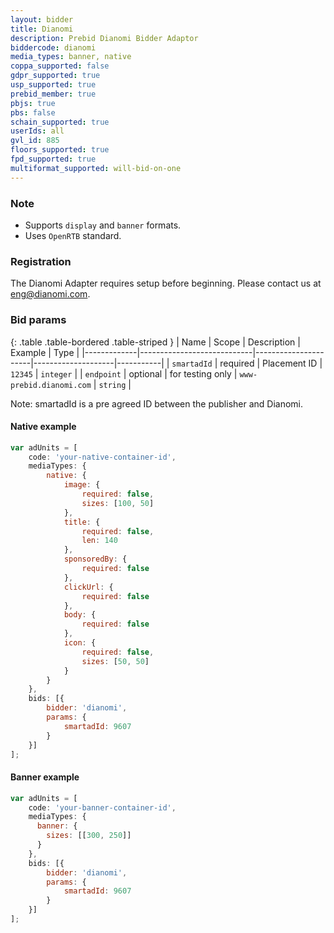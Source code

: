 ```yaml
---
layout: bidder
title: Dianomi
description: Prebid Dianomi Bidder Adaptor
biddercode: dianomi
media_types: banner, native
coppa_supported: false
gdpr_supported: true
usp_supported: true
prebid_member: true
pbjs: true
pbs: false
schain_supported: true
userIds: all
gvl_id: 885
floors_supported: true
fpd_supported: true
multiformat_supported: will-bid-on-one
---
```


### Note
- Supports `display` and `banner` formats.
- Uses `OpenRTB` standard.

### Registration

The Dianomi Adapter requires setup before beginning. Please contact us at eng@dianomi.com.

### Bid params

{: .table .table-bordered .table-striped }
| Name        | Scope                      | Description          | Example            | Type      |
|-------------|----------------------------|----------------------|--------------------|-----------|
| `smartadId` | required                   | Placement ID         | `12345`            | `integer` |
| `endpoint`  | optional                   | for testing only     | `www-prebid.dianomi.com`             | `string` |


Note: smartadId is a pre agreed ID between the publisher and Dianomi.

#### Native example

```js
var adUnits = [
    code: 'your-native-container-id',
    mediaTypes: {
        native: {
            image: {
                required: false,
                sizes: [100, 50]
            },
            title: {
                required: false,
                len: 140
            },
            sponsoredBy: {
                required: false
            },
            clickUrl: {
                required: false
            },
            body: {
                required: false
            },
            icon: {
                required: false,
                sizes: [50, 50]
            }
        }
    },
    bids: [{
        bidder: 'dianomi',
        params: {
            smartadId: 9607
        }
    }]
];
```

#### Banner example
```js
var adUnits = [
    code: 'your-banner-container-id',
    mediaTypes: {
      banner: {
        sizes: [[300, 250]]
      } 
    },
    bids: [{
        bidder: 'dianomi',
        params: {
            smartadId: 9607
        }
    }]
];
```